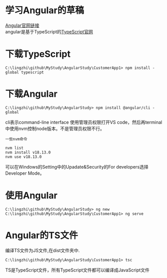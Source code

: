 # 学习Angular的草稿
[Angular官网链接](https://angular.io/)  
angular是基于TypeScript的[TypeScript官网](https://www.typescriptlang.org/)
# 下载TypeScript
```
C:\lingzhi\github\MyStudy\AngularStudy\CustomerApp1> npm install -global typescript 
```
# 下载Angular
```
C:\lingzhi\github\MyStudy\AngularStudy> npm install @angular/cli -global
```
cli表示command-line interface 
使用管理员权限打开VS code，然后再terminal中使用nvm控制node版本。不是管理员权限不行。
```
一些nvm命令

nvm list
nvm install v18.13.0
nvm use v18.13.0
```
可以在Windows的Setting中的Upadate&Security的For developers选择Developer Mode。
# 使用Angular
```
C:\lingzhi\github\MyStudy\AngularStudy> ng new C:\lingzhi\github\MyStudy\AngularStudy\CustomerApp1> ng serve
 ```
# Angular的TS文件
编译TS文件为JS文件,在dist文件夹中.
```
C:\lingzhi\github\MyStudy\AngularStudy\CustomerApp1> tsc 
```
TS是TypeScript文件，所有TypeScript文件都可以编译成JavaScript文件